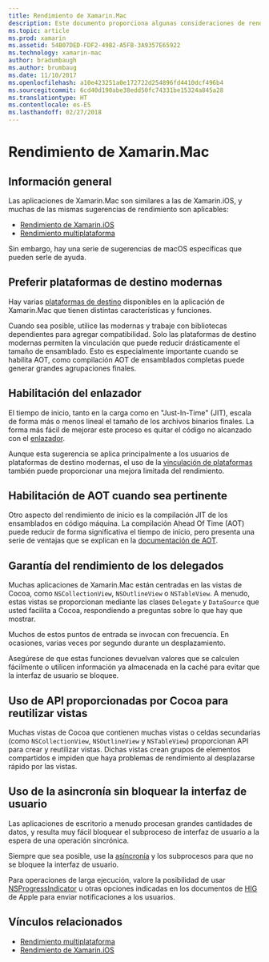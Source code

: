 ```yaml
---
title: Rendimiento de Xamarin.Mac
description: Este documento proporciona algunas consideraciones de rendimiento para aplicaciones de Xamarin.Mac.
ms.topic: article
ms.prod: xamarin
ms.assetid: 54B07DED-FDF2-49B2-A5FB-3A9357E65922
ms.technology: xamarin-mac
author: bradumbaugh
ms.author: brumbaug
ms.date: 11/10/2017
ms.openlocfilehash: a10e423251a0e172722d254896fd4410dcf496b4
ms.sourcegitcommit: 6cd40d190abe38edd50fc74331be15324a845a28
ms.translationtype: HT
ms.contentlocale: es-ES
ms.lasthandoff: 02/27/2018
---
```

# <a name="xamarinmac-performance"></a>Rendimiento de Xamarin.Mac

## <a name="overview"></a>Información general

Las aplicaciones de Xamarin.Mac son similares a las de Xamarin.iOS, y muchas de las mismas sugerencias de rendimiento son aplicables:

- [Rendimiento de Xamarin.iOS](~/ios/deploy-test/performance.md)
- [Rendimiento multiplataforma](~/cross-platform/deploy-test/memory-perf-best-practices.md)

Sin embargo, hay una serie de sugerencias de macOS específicas que pueden serle de ayuda.

## <a name="prefer-modern-target-framework"></a>Preferir plataformas de destino modernas

Hay varias [plataformas de destino](~/mac/platform/target-framework.md) disponibles en la aplicación de Xamarin.Mac que tienen distintas características y funciones.

Cuando sea posible, utilice las modernas y trabaje con bibliotecas dependientes para agregar compatibilidad. Solo las plataformas de destino modernas permiten la vinculación que puede reducir drásticamente el tamaño de ensamblado. Esto es especialmente importante cuando se habilita AOT, como compilación AOT de ensamblados completas puede generar grandes agrupaciones finales.

## <a name="enable-the-linker"></a>Habilitación del enlazador

El tiempo de inicio, tanto en la carga como en "Just-In-Time" (JIT), escala de forma más o menos lineal el tamaño de los archivos binarios finales. La forma más fácil de mejorar este proceso es quitar el código no alcanzado con el [enlazador](~/mac/deploy-test/linker.md).

Aunque esta sugerencia se aplica principalmente a los usuarios de plataformas de destino modernas, el uso de la [vinculación de plataformas](~/mac/deploy-test/linker.md) también puede proporcionar una mejora limitada del rendimiento.

## <a name="enable-aot-when-appropriate"></a>Habilitación de AOT cuando sea pertinente

Otro aspecto del rendimiento de inicio es la compilación JIT de los ensamblados en código máquina. La compilación Ahead Of Time (AOT) puede reducir de forma significativa el tiempo de inicio, pero presenta una serie de ventajas que se explican en la [documentación de AOT](~/mac/internals/aot.md).

## <a name="ensure-performant-delegates"></a>Garantía del rendimiento de los delegados

Muchas aplicaciones de Xamarin.Mac están centradas en las vistas de Cocoa, como `NSCollectionView`, `NSOutlineView` o `NSTableView`. A menudo, estas vistas se proporcionan mediante las clases `Delegate` y `DataSource` que usted facilita a Cocoa, respondiendo a preguntas sobre lo que hay que mostrar.

Muchos de estos puntos de entrada se invocan con frecuencia. En ocasiones, varias veces por segundo durante un desplazamiento.

Asegúrese de que estas funciones devuelvan valores que se calculen fácilmente o utilicen información ya almacenada en la caché para evitar que la interfaz de usuario se bloquee.

## <a name="use-cocoa-provided-apis-for-reusing-views"></a>Uso de API proporcionadas por Cocoa para reutilizar vistas

Muchas vistas de Cocoa que contienen muchas vistas o celdas secundarias (como `NSCollectionView`, `NSOutlineView` y `NSTableView`) proporcionan API para crear y reutilizar vistas. Dichas vistas crean grupos de elementos compartidos e impiden que haya problemas de rendimiento al desplazarse rápido por las vistas.

## <a name="use-async-and-do-not-block-the-ui"></a>Uso de la asincronía sin bloquear la interfaz de usuario

Las aplicaciones de escritorio a menudo procesan grandes cantidades de datos, y resulta muy fácil bloquear el subproceso de interfaz de usuario a la espera de una operación sincrónica.

Siempre que sea posible, use la [asíncronía](~/cross-platform/platform/async.md) y los subprocesos para que no se bloquee la interfaz de usuario.

Para operaciones de larga ejecución, valore la posibilidad de usar [NSProgressIndicator](https://developer.xamarin.com/samples/mac/ProgressBarExample/) u otras opciones indicadas en los documentos de [HIG](https://developer.apple.com/macos/human-interface-guidelines/indicators/progress-indicators/) de Apple para enviar notificaciones a los usuarios.


## <a name="related-links"></a>Vínculos relacionados

- [Rendimiento multiplataforma](~/cross-platform/deploy-test/memory-perf-best-practices.md)
- [Rendimiento de Xamarin.iOS](~/ios/deploy-test/performance.md)
